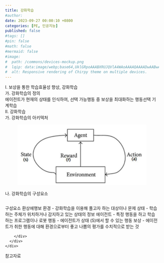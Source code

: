 ```yaml
---
title: 강화학습
#author: 
date: 2023-09-27 00:00:10 +0800
categories: [PE, 인공지능]
published: false
#tags: []
#pin: false
#math: false
#mermaid: false
#image:
#  path: /commons/devices-mockup.png
#  lqip: data:image/webp;base64,UklGRpoAAABXRUJQVlA4WAoAAAAQAAAADwAABwAAQUxQSDIAAAARL0AmbZurmr57yyIiqE8oiG0bejIYEQTgqiDA9vqnsUSI6H+oAERp2HZ65qP/VIAWAFZQOCBCAAAA8AEAnQEqEAAIAAVAfCWkAALp8sF8rgRgAP7o9FDvMCkMde9PK7euH5M1m6VWoDXf2FkP3BqV0ZYbO6NA/VFIAAAA
#  alt: Responsive rendering of Chirpy theme on multiple devices.
---
```


<div class="post-wrap">
  <div class="para">
    <div class="para-title">
      I. 보상을 통한 학습효율성 향상, 강화학습
    </div>
    <div class="para-cntnt">
      <div class="para">
        <div class="para-title">
          가. 강화학습의 정의
        </div>
        <div class="para-cntnt">
            에이전트가 현재의 상태를 인식하여, 선택 가능행동 중 보상을 최대화하는 행동선택 기계학습
        </div>
      </div>
    </div>
  </div>
  
  <div class="para">
    <div class="para-title">
      II. 강화학습
    </div>
    <div class="para-cntnt">
      <div class="para">
        <div class="para-title">
          가. 강화학습의 아키텍처
        </div>
        <div class="para-cntnt">
          <figure class="post-figure">
            <img src="/assets/img/posts/강화학습.png" alt="강화학습">
<!--            <figcaption>Source: Unveiling the Metaverse: Exploring Emerging Trends, Multifaceted Perspectives, and Future Challenges</figcaption>-->
          </figure>
        </div>
      </div>
      <div class="para">
        <div class="para-title">
          나. 강화학습의 구성요소
        </div>
        <div class="para-cntnt">
          <table class="post-table">
          </table>
          구성요소 환상에행보
  환경 - 강화학습을 이용해 풀고자 하는 대상이나 문제
  상태 - 학습하는 주체가 위치하거나 감지하고 있는 상태의 정보 
  에이전트 - 특정 행동을 하고 학습하는 프로그램이나 로봇
  행동 - 에이전트가 상태 (S)에서 할 수 있는 행동
  보상 - 에이전트가 취한 행동에 대해 환경으로부터 좋고 나쁨의 평가를 수치적으로 받는 것

        </div>
      </div>
    </div>
  </div>

  <div class="refr-wrap">
    <div class="refr-title">
        참고자료
    </div>
    <ol class="refr-list">
    <!--    <li>(나현식, 최대선) <a target="_blank" href="https://scienceon.kisti.re.kr/commons/util/originalView.do?cn=JAKO202225948430499&oCn=JAKO202225948430499&dbt=JAKO&journal=NJOU00291864">메타버스 보안 위협 요소 및 대응 방안 검토</a></li>-->
    <!--    <li>(M. Uddin, S. Manickam, H. Ullah, M. Obaidat and A. Dandoush) <a target="_blank" href="https://ieeexplore.ieee.org/abstract/document/10138386">Unveiling the Metaverse: Exploring Emerging Trends, Multifaceted Perspectives, and Future Challenges</a></li>-->
    </ol>
  </div>
</div>
